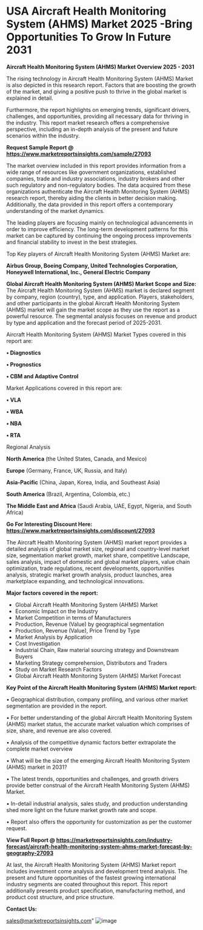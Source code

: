  # USA Aircraft Health Monitoring System (AHMS) Market 2025 -Bring Opportunities To Grow In Future 2031

<Strong> Aircraft Health Monitoring System (AHMS) Market Overview 2025 - 2031</strong>

The rising technology in Aircraft Health Monitoring System (AHMS) Market is also depicted in this research report. Factors that are boosting the growth of the market, and giving a positive push to thrive in the global market is explained in detail.

Furthermore, the report highlights on emerging trends, significant drivers, challenges, and opportunities, providing all necessary data for thriving in the industry. This report market research offers a comprehensive perspective, including an in-depth analysis of the present and future scenarios within the industry.

<strong>Request Sample Report @ <a href=https://www.marketreportsinsights.com/sample/27093>https://www.marketreportsinsights.com/sample/27093</a></strong>

The market overview included in this report provides information from a wide range of resources like government organizations, established companies, trade and industry associations, industry brokers and other such regulatory and non-regulatory bodies. The data acquired from these organizations authenticate the Aircraft Health Monitoring System (AHMS) research report, thereby aiding the clients in better decision making. Additionally, the data provided in this report offers a contemporary understanding of the market dynamics.

The leading players are focusing mainly on technological advancements in order to improve efficiency. The long-term development patterns for this market can be captured by continuing the ongoing process improvements and financial stability to invest in the best strategies.

Top Key players of Aircraft Health Monitoring System (AHMS) Market are:

<strong>Airbus Group, Boeing Company, United Technologies Corporation, Honeywell International, Inc., General Electric Company</strong>

<strong><b>Global Aircraft Health Monitoring System (AHMS) Market Scope and Size:</b></strong>
The Aircraft Health Monitoring System (AHMS) market is declared segment by company, region (country), type, and application. Players, stakeholders, and other participants in the global Aircraft Health Monitoring System (AHMS) market will gain the market scope as they use the report as a powerful resource. The segmental analysis focuses on revenue and product by type and application and the forecast period of 2025-2031.

Aircraft Health Monitoring System (AHMS) Market Types covered in this report are:

<strong>• Diagnostics

• Prognostics

• CBM and Adaptive Control</strong>

Market Applications covered in this report are:

<strong>• VLA

• WBA

• NBA

• RTA</strong> 

Regional Analysis

<strong>North America</strong> (the United States, Canada, and Mexico)

<strong>Europe</strong> (Germany, France, UK, Russia, and Italy)

<strong>Asia-Pacific</strong> (China, Japan, Korea, India, and Southeast Asia)

<strong>South America</strong> (Brazil, Argentina, Colombia, etc.)

<strong>The Middle East and Africa</strong> (Saudi Arabia, UAE, Egypt, Nigeria, and South Africa)

<strong>Go For Interesting Discount Here: <a href=https://www.marketreportsinsights.com/discount/27093>https://www.marketreportsinsights.com/discount/27093</a></strong>

The Aircraft Health Monitoring System (AHMS) market report provides a detailed analysis of global market size, regional and country-level market size, segmentation market growth, market share, competitive Landscape, sales analysis, impact of domestic and global market players, value chain optimization, trade regulations, recent developments, opportunities analysis, strategic market growth analysis, product launches, area marketplace expanding, and technological innovations.

<strong><b>Major factors covered in the report:</b></strong>
<ul>
  <li>Global Aircraft Health Monitoring System (AHMS) Market </li>
  <li>Economic Impact on the Industry</li>
  <li>Market Competition in terms of Manufacturers</li>
  <li>Production, Revenue (Value) by geographical segmentation</li>
  <li>Production, Revenue (Value), Price Trend by Type</li>
  <li>Market Analysis by Application</li>
  <li>Cost Investigation</li>
  <li>Industrial Chain, Raw material sourcing strategy and Downstream Buyers</li>
  <li>Marketing Strategy comprehension, Distributors and Traders</li>
  <li>Study on Market Research Factors</li>
  <li>Global Aircraft Health Monitoring System (AHMS) Market Forecast</li>
</ul>

<strong><b>Key Point of the Aircraft Health Monitoring System (AHMS) Market report:</b></strong>

• Geographical distribution, company profiling, and various other market segmentation are provided in the report.

• For better understanding of the global Aircraft Health Monitoring System (AHMS) market status, the accurate market valuation which comprises of size, share, and revenue are also covered.

• Analysis of the competitive dynamic factors better extrapolate the complete market overview

• What will be the size of the emerging Aircraft Health Monitoring System (AHMS) market in 2031?

• The latest trends, opportunities and challenges, and growth drivers provide better construal of the Aircraft Health Monitoring System (AHMS) Market.

• In-detail industrial analysis, sales study, and production understanding shed more light on the future market growth rate and scope.

• Report also offers the opportunity for customization as per the customer request.

<strong><b>View Full Report @ <a href=https://marketreportsinsights.com/industry-forecast/aircraft-health-monitoring-system-ahms-market-forecast-by-geography-27093>https://marketreportsinsights.com/industry-forecast/aircraft-health-monitoring-system-ahms-market-forecast-by-geography-27093</a></b></strong>


At last, the Aircraft Health Monitoring System (AHMS) Market report includes investment come analysis and development trend analysis. The present and future opportunities of the fastest growing international industry segments are coated throughout this report. This report additionally presents product specification, manufacturing method, and product cost structure, and price structure.

<strong>Contact Us:</strong>

sales@marketreportsinsights.com"
![image](https://github.com/user-attachments/assets/951c8b4d-1243-4b01-a54f-f811d43bfd21)

